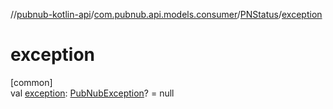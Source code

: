 //[pubnub-kotlin-api](../../../index.md)/[com.pubnub.api.models.consumer](../index.md)/[PNStatus](index.md)/[exception](exception.md)

# exception

[common]\
val [exception](exception.md): [PubNubException](../../com.pubnub.api/-pub-nub-exception/index.md)? = null
